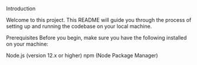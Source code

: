 Introduction

Welcome to this project. This README will guide you through the process of setting up and running the codebase on your local machine.

Prerequisites
Before you begin, make sure you have the following installed on your machine:

Node.js (version 12.x or higher)
npm (Node Package Manager) 